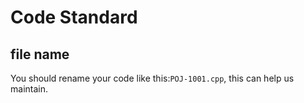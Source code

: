 # Code Standard

## file name 

You should rename your code like this:`POJ-1001.cpp`, this can help us maintain.

